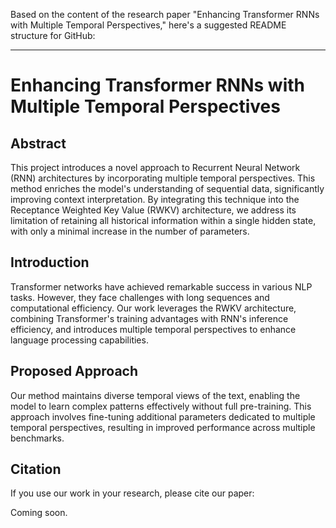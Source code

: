 Based on the content of the research paper "Enhancing Transformer RNNs with Multiple Temporal Perspectives," here's a suggested README structure for GitHub:

---

# Enhancing Transformer RNNs with Multiple Temporal Perspectives

## Abstract
This project introduces a novel approach to Recurrent Neural Network (RNN) architectures by incorporating multiple temporal perspectives. This method enriches the model's understanding of sequential data, significantly improving context interpretation. By integrating this technique into the Receptance Weighted Key Value (RWKV) architecture, we address its limitation of retaining all historical information within a single hidden state, with only a minimal increase in the number of parameters.

## Introduction
Transformer networks have achieved remarkable success in various NLP tasks. However, they face challenges with long sequences and computational efficiency. Our work leverages the RWKV architecture, combining Transformer's training advantages with RNN's inference efficiency, and introduces multiple temporal perspectives to enhance language processing capabilities.

## Proposed Approach
Our method maintains diverse temporal views of the text, enabling the model to learn complex patterns effectively without full pre-training. This approach involves fine-tuning additional parameters dedicated to multiple temporal perspectives, resulting in improved performance across multiple benchmarks.

## Citation
If you use our work in your research, please cite our paper:

Coming soon.

